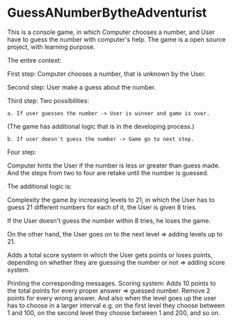# GuessANumberBytheAdventurist
This is a console game, in which Computer chooses a number,
and User have to guess the number with computer's help.
The game is а open source project, with learning purpose.

The entire context:

First step:
Computer chooses a number, that is unknown by the User.

Second step:
User make a guess about the number. 

Third step: 
Two possibilities:

    a. If user guesses the number -> User is winner and game is over.

(The game has additional logic that is in the developing process.)

    b. If user doesn't guess the number -> Game go to next step.

Four step: 

Computer hints the User if the number is less or greater than guess made.
And the steps from two to four are retake until the number is guessed.

The additional logic is:

Complexity the game by increasing levels to 21,
in which the User has to guess 21 different numbers for each of it,
the User is given 8 tries.

If the User doesn't guess the number within 8 tries, he loses the game.

On the other hand, the User goes on to the next level =>  adding levels up to 21.

Adds a total score system in which the User gets points or loses points,
depending on whether they are guessing the number or not => adding score system.

Printing the corresponding messages.
Scoring system: Adds 10 points to the total points for every proper answer => guessed number. Remove 2 points for every wrong answer. And also when the level goes up the user has to choose in a larger interval e.g. on the first level they choose between 1 and 100, on the second level they choose between 1 and 200, and so on.
